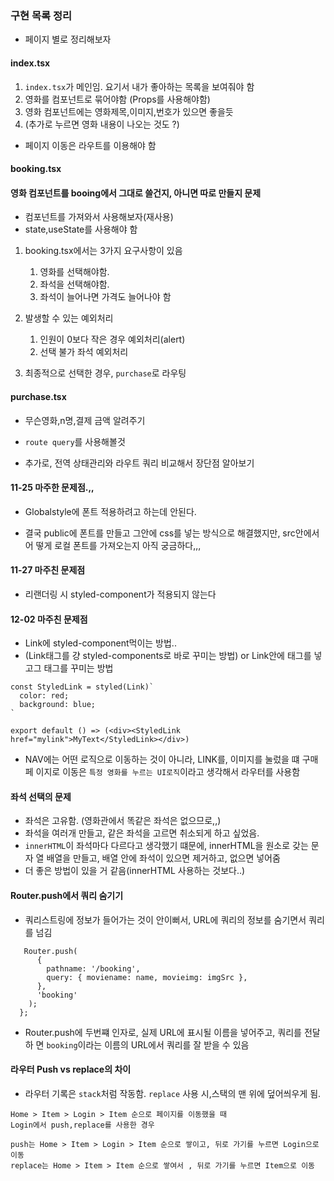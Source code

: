 ### 구현 목록 정리

- 페이지 별로 정리해보자

#### index.tsx

1. `index.tsx`가 메인임. 요기서 내가 좋아하는 목록을 보여줘야 함
2. 영화를 컴포넌트로 묶어야함 (Props를 사용해야함)
3. 영화 컴포넌트에는 영화제목,이미지,번호가 있으면 좋을듯
4. (추가로 누르면 영화 내용이 나오는 것도 ?)

- 페이지 이동은 라우트를 이용해야 함

#### booking.tsx

#### 영화 컴포넌트를 booing에서 그대로 쓸건지, 아니면 따로 만들지 문제

- 컴포넌트를 가져와서 사용해보자(재사용)
- state,useState를 사용해야 함

1. booking.tsx에서는 3가지 요구사항이 있음

   1. 영화를 선택해야함.
   2. 좌석을 선택해야함.
   3. 좌석이 늘어나면 가격도 늘어나야 함

2. 발생할 수 있는 예외처리

   1. 인원이 0보다 작은 경우 예외처리(alert)
   2. 선택 불가 좌석 예외처리

3. 최종적으로 선택한 경우, `purchase`로 라우팅

#### purchase.tsx

- 무슨영화,n명,결제 금액 알려주기
- `route query`를 사용해볼것

- 추가로, 전역 상태관리와 라우트 쿼리 비교해서 장단점 알아보기

#### 11-25 마주한 문제점.,,

- Globalstyle에 폰트 적용하려고 하는데 안된다.

* 결국 public에 폰트를 만들고 그안에 css를 넣는 방식으로 해결했지만, src안에서어
  떻게 로컬 폰트를 가져오는지 아직 궁금하다,,,

#### 11-27 마주친 문제점

- 리랜더링 시 styled-component가 적용되지 않는다

#### 12-02 마주친 문제점

- Link에 styled-component먹이는 방법..
- (Link태그를 걍 styled-components로 바로 꾸미는 방법) or Link안에 태그를 넣고그
  태그를 꾸미는 방법

```import Link from 'next/link'
const StyledLink = styled(Link)`
  color: red;
  background: blue;
`

export default () => (<div><StyledLink href="mylink">MyText</StyledLink></div>)
```

- NAV에는 어떤 로직으로 이동하는 것이 아니라, LINK를, 이미지를 눌렀을 떄 구매 페
  이지로 이동은 `특정 영화를 누르는 UI로직`이라고 생각해서 라우터를 사용함

#### 좌석 선택의 문제

- 좌석은 고유함. (영화관에서 똑같은 좌석은 없으므로,,)
- 좌석을 여러개 만들고, 같은 좌석을 고르면 취소되게 하고 싶었음.
- `innerHTML`이 좌석마다 다르다고 생각했기 떄문에, innerHTML을 원소로 갖는 문자
  열 배열을 만들고, 배열 안에 좌석이 있으면 제거하고, 없으면 넣어줌
- 더 좋은 방법이 있을 거 같음(innerHTML 사용하는 것보다..)

#### Router.push에서 쿼리 숨기기

- 쿼리스트링에 정보가 들어가는 것이 안이뻐서, URL에 쿼리의 정보를 숨기면서 쿼리
  를 넘김

```
   Router.push(
      {
        pathname: '/booking',
        query: { moviename: name, movieimg: imgSrc },
      },
      'booking'
    );
  };
```

- Router.push에 두번쨰 인자로, 실제 URL에 표시될 이름을 넣어주고, 쿼리를 전달하
  면 `booking`이라는 이름의 URL에서 쿼리를 잘 받을 수 있음

#### 라우터 Push vs replace의 차이

- 라우터 기록은 `stack`처럼 작동함. `replace` 사용 시,스택의 맨 위에 덮어씌우게
  됨.

```
Home > Item > Login > Item 순으로 페이지를 이동했을 때
Login에서 push,replace를 사용한 경우

push는 Home > Item > Login > Item 순으로 쌓이고, 뒤로 가기를 누르면 Login으로 이동
replace는 Home > Item > Item 순으로 쌓여서 , 뒤로 가기를 누르면 Item으로 이동
```
